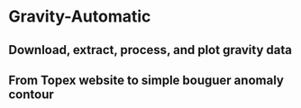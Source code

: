 # Gravity-Automatic
## Download, extract, process, and plot gravity data

## From Topex website to simple bouguer anomaly contour
